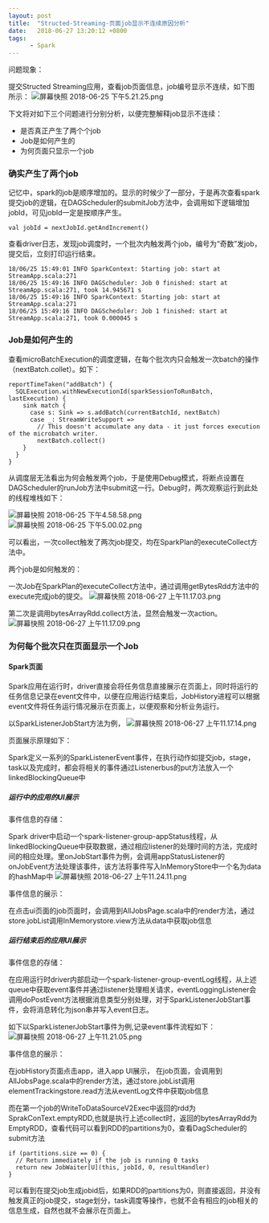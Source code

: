 ```yaml
---
layout: post
title:  "Structed-Streaming-页面job显示不连续原因分析"
date:   2018-06-27 13:20:12 +0800
tags:
      - Spark
---
```


问题现象：

提交Structed Streaming应用，查看job页面信息，job编号显示不连续，如下图所示：
![屏幕快照 2018-06-25 下午5.21.25.png](https://upload-images.jianshu.io/upload_images/9004616-1e2a131e7d3b2b62.png?imageMogr2/auto-orient/strip%7CimageView2/2/w/1240)

下文将对如下三个问题进行分别分析，以便完整解释job显示不连续：

* 是否真正产生了两个个job
* Job是如何产生的
* 为何页面只显示一个job

### 确实产生了两个job
记忆中，spark的job是顺序增加的。显示的时候少了一部分，于是再次查看spark提交job的逻辑，在DAGScheduler的submitJob方法中，会调用如下逻辑增加jobId，可见jobId一定是按顺序产生。

    val jobId = nextJobId.getAndIncrement()

查看driver日志，发现job调度时，一个批次内触发两个job，编号为“奇数”发job，提交后，立刻打印运行结束。
    
    18/06/25 15:49:01 INFO SparkContext: Starting job: start at StreamApp.scala:271
    18/06/25 15:49:16 INFO DAGScheduler: Job 0 finished: start at StreamApp.scala:271, took 14.945671 s
    18/06/25 15:49:16 INFO SparkContext: Starting job: start at StreamApp.scala:271
    18/06/25 15:49:16 INFO DAGScheduler: Job 1 finished: start at StreamApp.scala:271, took 0.000045 s


### Job是如何产生的

查看microBatchExecution的调度逻辑，在每个批次内只会触发一次batch的操作（nextBatch.collet）。如下：
    
    reportTimeTaken("addBatch") {
      SQLExecution.withNewExecutionId(sparkSessionToRunBatch, lastExecution) {
        sink match {
          case s: Sink => s.addBatch(currentBatchId, nextBatch)
          case _: StreamWriteSupport =>
            // This doesn't accumulate any data - it just forces execution of the microbatch writer.
            nextBatch.collect()
        }
      }
    }

从调度层无法看出为何会触发两个job，于是使用Debug模式，将断点设置在DAGScheduler的runJob方法中submit这一行。Debug时，两次观察运行到此处的线程堆栈如下：

![屏幕快照 2018-06-25 下午4.58.58.png](https://upload-images.jianshu.io/upload_images/9004616-28586210b9fc3ae6.png?imageMogr2/auto-orient/strip%7CimageView2/2/w/1240)
![屏幕快照 2018-06-25 下午5.00.02.png](https://upload-images.jianshu.io/upload_images/9004616-dc67e086c25a006b.png?imageMogr2/auto-orient/strip%7CimageView2/2/w/1240)


可以看出，一次collect触发了两次job提交，均在SparkPlan的executeCollect方法中。


两个job是如何触发的：

一次Job在SparkPlan的executeCollect方法中，通过调用getBytesRdd方法中的execute完成job的提交。
![屏幕快照 2018-06-27 上午11.17.03.png](https://upload-images.jianshu.io/upload_images/9004616-b353cdd355933be6.png?imageMogr2/auto-orient/strip%7CimageView2/2/w/1240)


第二次是调用bytesArrayRdd.collect方法，显然会触发一次action。
![屏幕快照 2018-06-27 上午11.17.09.png](https://upload-images.jianshu.io/upload_images/9004616-d70e378130f1617a.png?imageMogr2/auto-orient/strip%7CimageView2/2/w/1240)


### 为何每个批次只在页面显示一个Job

#### Spark页面

Spark应用在运行时，driver直接会将任务信息直接展示在页面上，同时将运行的任务信息记录在event文件中，以便在应用运行结束后，JobHistory进程可以根据event文件将任务运行情况展示在页面上，以便观察和分析业务运行。

以SparkListenerJobStart方法为例，
![屏幕快照 2018-06-27 上午11.17.14.png](https://upload-images.jianshu.io/upload_images/9004616-dd77465c79ee71d8.png?imageMogr2/auto-orient/strip%7CimageView2/2/w/1240)


页面展示原理如下：

Spark定义一系列的SparkListenerEvent事件，在执行动作如提交job，stage，task以及完成时，都会将相关的事件通过Listenerbus的put方法放入一个linkedBlockingQueue中

##### 运行中的应用的UI展示

事件信息的存储：

Spark driver中启动一个spark-listener-group-appStatus线程，从linkedBlockingQueue中获取数据，通过相应listener的处理时间的方法，完成时间的相应处理。里onJobStart事件为例，会调用appStatusListener的onJobEvent方法处理该事件，该方法将事件写入InMemoryStore中一个名为data的hashMap中
![屏幕快照 2018-06-27 上午11.24.11.png](https://upload-images.jianshu.io/upload_images/9004616-926103d822eb7df4.png?imageMogr2/auto-orient/strip%7CimageView2/2/w/1240)



事件信息的展示：

在点击ui页面的job页面时，会调用到AllJobsPage.scala中的render方法，通过store.jobList调用InMemorystore.view方法从data中获取job信息


##### 运行结束后的应用UI展示

事件信息的存储：

在应用运行时driver内部启动一个spark-listener-group-eventLog线程，从上述queue中获取event事件并通过listener处理相关请求，eventLoggingListener会调用doPostEvent方法根据消息类型分别处理，对于SparkListenerJobStart事件，会将消息转化为json串并写入event日志。

如下以SparkListenerJobStart事件为例,记录event事件流程如下：
![屏幕快照 2018-06-27 上午11.21.05.png](https://upload-images.jianshu.io/upload_images/9004616-272f647c8dd04ce7.png?imageMogr2/auto-orient/strip%7CimageView2/2/w/1240)


事件信息的展示：

在jobHistory页面点击app，进入app UI展示， 在job页面，会调用到AllJobsPage.scala中的render方法，通过store.jobList调用elementTrackingstore.read方法从eventLog文件中获取job信息




而在第一个job的WriteToDataSourceV2Exec中返回的rdd为SprakConText.emptyRDD,也就是执行上述collect时，返回的bytesArrayRdd为EmptyRDD，查看代码可以看到RDD的partitions为0，查看DagScheduler的submit方法

    if (partitions.size == 0) {
      // Return immediately if the job is running 0 tasks
      return new JobWaiter[U](this, jobId, 0, resultHandler)
    }
可以看到在提交job生成jobid后，如果RDD的partitions为0，则直接返回，并没有触发真正的job提交，stage划分，task调度等操作，也就不会有相应的job相关的信息生成，自然也就不会展示在页面上。
